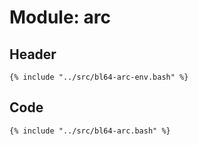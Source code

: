 # Module: arc

## Header

```shell
{% include "../src/bl64-arc-env.bash" %}
```

## Code

```shell
{% include "../src/bl64-arc.bash" %}
```
